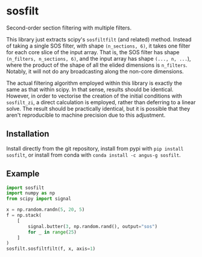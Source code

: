 # sosfilt

Second-order section filtering with multiple filters.

This library just extracts scipy's `sosfiltfilt` (and related)
method. Instead of taking a single SOS filter, with shape
`(n_sections, 6)`, it takes one filter for each core slice of the
input array. That is, the SOS filter has shape `(n_filters,
n_sections, 6)`, and the input array has shape `(..., n, ...`), where
the product of the shape of all the elided dimensions is
`n_filters`. Notably, it will not do any broadcasting along the
non-core dimensions.

The actual filtering algorithm employed within this library is exactly
the same as that within scipy. In that sense, results should be
identical. However, in order to vectorise the creation of the initial
conditions with `sosfilt_zi`, a direct calculation is employed, rather
than deferring to a linear solve. The result should be practically
identical, but it is possible that they aren't reproducible to machine
precision due to this adjustment.

## Installation

Install directly from the git repository, install from pypi with `pip
install sosfilt`, or install from conda with `conda install -c angus-g
sosfilt`.

## Example

```python
import sosfilt
import numpy as np
from scipy import signal

x = np.random.randn(5, 20, 5)
f = np.stack(
	[
		signal.butter(3, np.random.rand(), output="sos")
		for _ in range(25)
	]
)
sosfilt.sosfiltfilt(f, x, axis=1)
```
